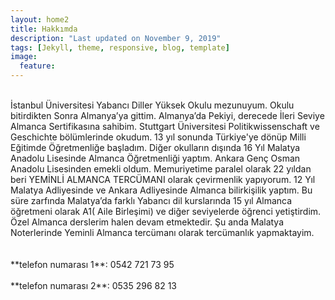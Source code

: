 ```yaml
---
layout: home2
title: Hakkımda
description: "Last updated on November 9, 2019"
tags: [Jekyll, theme, responsive, blog, template]
image:
  feature: 
---
```


<br />
İstanbul Üniversitesi Yabancı Diller Yüksek Okulu mezunuyum. Okulu bitirdikten Sonra Almanya’ya gittim. Almanya’da Pekiyi, derecede İleri Seviye Almanca Sertifikasına sahibim. Stuttgart Üniversitesi Politikwissenschaft ve Geschichte bölümlerinde okudum. 13 yıl sonunda Türkiye'ye dönüp Milli Eğitimde Öğretmenliğe başladım. Diğer okulların dışında 16 Yıl Malatya Anadolu Lisesinde Almanca Öğretmenliği yaptım. Ankara Genç Osman Anadolu Lisesinden emekli oldum. Memuriyetime paralel olarak 22 yıldan beri YEMİNLİ ALMANCA TERCÜMANI olarak çevirmenlik yapıyorum. 12 Yıl Malatya Adliyesinde ve Ankara Adliyesinde Almanca bilirkişilik yaptım. Bu süre zarfında Malatya’da farklı Yabancı dil kurslarında 15 yıl Almanca öğretmeni olarak A1( Aile Birleşimi) ve diğer seviyelerde öğrenci yetiştirdim. Özel Almanca derslerim halen devam etmektedir. Şu anda Malatya Noterlerinde Yeminli Almanca tercümanı olarak tercümanlık yapmaktayim.
<br>
<br>
<br>
**telefon numarası 1**: 0542 721 73 95
<br>
<br>
**telefon numarası 2**: 0535 296 82 13



